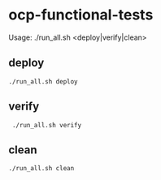 # ocp-functional-tests
Usage: ./run_all.sh <deploy|verify|clean>

## deploy
 ```
 ./run_all.sh deploy

```
## verify 

```
 ./run_all.sh verify

```

## clean
```
./run_all.sh clean

```


